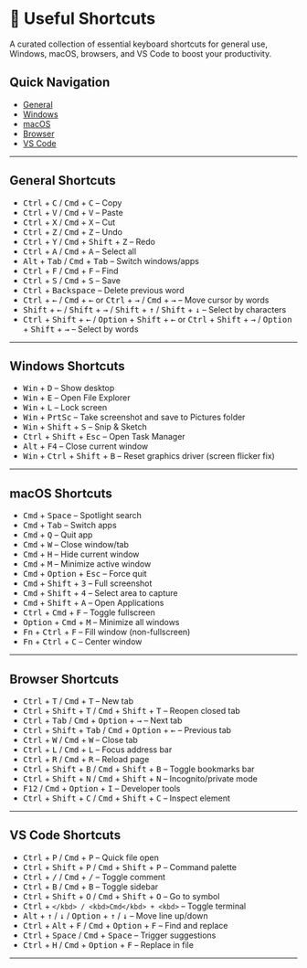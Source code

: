 # 🗿 Useful Shortcuts

A curated collection of essential keyboard shortcuts for general use, Windows, macOS, browsers, and VS Code to boost your productivity.

## Quick Navigation

- [General](#general-shortcuts)  
- [Windows](#windows-shortcuts)  
- [macOS](#macos-shortcuts)  
- [Browser](#browser-shortcuts)  
- [VS Code](#vs-code-shortcuts)  

---

## General Shortcuts

- <kbd>Ctrl</kbd> + <kbd>C</kbd> / <kbd>Cmd</kbd> + <kbd>C</kbd> – Copy  
- <kbd>Ctrl</kbd> + <kbd>V</kbd> / <kbd>Cmd</kbd> + <kbd>V</kbd> – Paste  
- <kbd>Ctrl</kbd> + <kbd>X</kbd> / <kbd>Cmd</kbd> + <kbd>X</kbd> – Cut  
- <kbd>Ctrl</kbd> + <kbd>Z</kbd> / <kbd>Cmd</kbd> + <kbd>Z</kbd> – Undo  
- <kbd>Ctrl</kbd> + <kbd>Y</kbd> / <kbd>Cmd</kbd> + <kbd>Shift</kbd> + <kbd>Z</kbd> – Redo  
- <kbd>Ctrl</kbd> + <kbd>A</kbd> / <kbd>Cmd</kbd> + <kbd>A</kbd> – Select all  
- <kbd>Alt</kbd> + <kbd>Tab</kbd> / <kbd>Cmd</kbd> + <kbd>Tab</kbd> – Switch windows/apps  
- <kbd>Ctrl</kbd> + <kbd>F</kbd> / <kbd>Cmd</kbd> + <kbd>F</kbd> – Find  
- <kbd>Ctrl</kbd> + <kbd>S</kbd> / <kbd>Cmd</kbd> + <kbd>S</kbd> – Save
- <kbd>Ctrl</kbd> + <kbd>Backspace</kbd> – Delete previous word  
- <kbd>Ctrl</kbd> + <kbd>←</kbd> / <kbd>Cmd</kbd> + <kbd>←</kbd> or <kbd>Ctrl</kbd> + <kbd>→</kbd> / <kbd>Cmd</kbd> + <kbd>→</kbd> – Move cursor by words  
- <kbd>Shift</kbd> + <kbd>←</kbd> / <kbd>Shift</kbd> + <kbd>→</kbd> / <kbd>Shift</kbd> + <kbd>↑</kbd> / <kbd>Shift</kbd> + <kbd>↓</kbd> – Select by characters  
- <kbd>Ctrl</kbd> + <kbd>Shift</kbd> + <kbd>←</kbd> / <kbd>Option</kbd> + <kbd>Shift</kbd> + <kbd>←</kbd> or <kbd>Ctrl</kbd> + <kbd>Shift</kbd> + <kbd>→</kbd> / <kbd>Option</kbd> + <kbd>Shift</kbd> + <kbd>→</kbd> – Select by words  

---

## Windows Shortcuts

- <kbd>Win</kbd> + <kbd>D</kbd> – Show desktop  
- <kbd>Win</kbd> + <kbd>E</kbd> – Open File Explorer  
- <kbd>Win</kbd> + <kbd>L</kbd> – Lock screen
- <kbd>Win</kbd> + <kbd>PrtSc</kbd> – Take screenshot and save to Pictures folder  
- <kbd>Win</kbd> + <kbd>Shift</kbd> + <kbd>S</kbd> – Snip & Sketch  
- <kbd>Ctrl</kbd> + <kbd>Shift</kbd> + <kbd>Esc</kbd> – Open Task Manager  
- <kbd>Alt</kbd> + <kbd>F4</kbd> – Close current window  
- <kbd>Win</kbd> + <kbd>Ctrl</kbd> + <kbd>Shift</kbd> + <kbd>B</kbd> – Reset graphics driver (screen flicker fix)  

---

## macOS Shortcuts

- <kbd>Cmd</kbd> + <kbd>Space</kbd> – Spotlight search  
- <kbd>Cmd</kbd> + <kbd>Tab</kbd> – Switch apps  
- <kbd>Cmd</kbd> + <kbd>Q</kbd> – Quit app  
- <kbd>Cmd</kbd> + <kbd>W</kbd> – Close window/tab  
- <kbd>Cmd</kbd> + <kbd>H</kbd> – Hide current window  
- <kbd>Cmd</kbd> + <kbd>M</kbd> – Minimize active window  
- <kbd>Cmd</kbd> + <kbd>Option</kbd> + <kbd>Esc</kbd> – Force quit  
- <kbd>Cmd</kbd> + <kbd>Shift</kbd> + <kbd>3</kbd> – Full screenshot  
- <kbd>Cmd</kbd> + <kbd>Shift</kbd> + <kbd>4</kbd> – Select area to capture  
- <kbd>Cmd</kbd> + <kbd>Shift</kbd> + <kbd>A</kbd> – Open Applications  
- <kbd>Ctrl</kbd> + <kbd>Cmd</kbd> + <kbd>F</kbd> – Toggle fullscreen  
- <kbd>Option</kbd> + <kbd>Cmd</kbd> + <kbd>M</kbd> – Minimize all windows  
- <kbd>Fn</kbd> + <kbd>Ctrl</kbd> + <kbd>F</kbd> – Fill window (non-fullscreen)  
- <kbd>Fn</kbd> + <kbd>Ctrl</kbd> + <kbd>C</kbd> – Center window  

---

## Browser Shortcuts

- <kbd>Ctrl</kbd> + <kbd>T</kbd> / <kbd>Cmd</kbd> + <kbd>T</kbd> – New tab  
- <kbd>Ctrl</kbd> + <kbd>Shift</kbd> + <kbd>T</kbd> / <kbd>Cmd</kbd> + <kbd>Shift</kbd> + <kbd>T</kbd> – Reopen closed tab  
- <kbd>Ctrl</kbd> + <kbd>Tab</kbd> / <kbd>Cmd</kbd> + <kbd>Option</kbd> + <kbd>→</kbd> – Next tab  
- <kbd>Ctrl</kbd> + <kbd>Shift</kbd> + <kbd>Tab</kbd> / <kbd>Cmd</kbd> + <kbd>Option</kbd> + <kbd>←</kbd> – Previous tab  
- <kbd>Ctrl</kbd> + <kbd>W</kbd> / <kbd>Cmd</kbd> + <kbd>W</kbd> – Close tab  
- <kbd>Ctrl</kbd> + <kbd>L</kbd> / <kbd>Cmd</kbd> + <kbd>L</kbd> – Focus address bar  
- <kbd>Ctrl</kbd> + <kbd>R</kbd> / <kbd>Cmd</kbd> + <kbd>R</kbd> – Reload page  
- <kbd>Ctrl</kbd> + <kbd>Shift</kbd> + <kbd>B</kbd> / <kbd>Cmd</kbd> + <kbd>Shift</kbd> + <kbd>B</kbd> – Toggle bookmarks bar
- <kbd>Ctrl</kbd> + <kbd>Shift</kbd> + <kbd>N</kbd> / <kbd>Cmd</kbd> + <kbd>Shift</kbd> + <kbd>N</kbd> – Incognito/private mode  
- <kbd>F12</kbd> / <kbd>Cmd</kbd> + <kbd>Option</kbd> + <kbd>I</kbd> – Developer tools
- <kbd>Ctrl</kbd> + <kbd>Shift</kbd> + <kbd>C</kbd> / <kbd>Cmd</kbd> + <kbd>Shift</kbd> + <kbd>C</kbd> – Inspect element

---

## VS Code Shortcuts

- <kbd>Ctrl</kbd> + <kbd>P</kbd> / <kbd>Cmd</kbd> + <kbd>P</kbd> – Quick file open  
- <kbd>Ctrl</kbd> + <kbd>Shift</kbd> + <kbd>P</kbd> / <kbd>Cmd</kbd> + <kbd>Shift</kbd> + <kbd>P</kbd> – Command palette  
- <kbd>Ctrl</kbd> + <kbd>/</kbd> / <kbd>Cmd</kbd> + <kbd>/</kbd> – Toggle comment  
- <kbd>Ctrl</kbd> + <kbd>B</kbd> / <kbd>Cmd</kbd> + <kbd>B</kbd> – Toggle sidebar  
- <kbd>Ctrl</kbd> + <kbd>Shift</kbd> + <kbd>O</kbd> / <kbd>Cmd</kbd> + <kbd>Shift</kbd> + <kbd>O</kbd> – Go to symbol  
- <kbd>Ctrl</kbd> + <kbd>`</kbd> / <kbd>Cmd</kbd> + <kbd>`</kbd> – Toggle terminal  
- <kbd>Alt</kbd> + <kbd>↑</kbd> / <kbd>↓</kbd> / <kbd>Option</kbd> + <kbd>↑</kbd> / <kbd>↓</kbd> – Move line up/down  
- <kbd>Ctrl</kbd> + <kbd>Alt</kbd> + <kbd>F</kbd> / <kbd>Cmd</kbd> + <kbd>Option</kbd> + <kbd>F</kbd> – Find and replace 
- <kbd>Ctrl</kbd> + <kbd>Space</kbd> / <kbd>Cmd</kbd> + <kbd>Space</kbd> – Trigger suggestions  
- <kbd>Ctrl</kbd> + <kbd>H</kbd> / <kbd>Cmd</kbd> + <kbd>Option</kbd> + <kbd>F</kbd> – Replace in file

---

